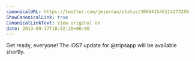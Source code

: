 ```yaml
---
canonicalURL: https://twitter.com/jmjordan/status/380041546114273280
ShowCanonicalLink: true
CanonicalLinkText: View original on
date: 2013-09-17T18:52:20+00:00
---
```

Get ready, everyone! The iOS7 update for @tripsapp will be available shortly.